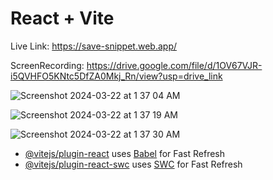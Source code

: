 # React + Vite

Live Link: https://save-snippet.web.app/

ScreenRecording:
https://drive.google.com/file/d/1OV67VJR-i5QVHFO5KNtc5DfZA0Mkj_Rn/view?usp=drive_link


![Screenshot 2024-03-22 at 1 37 04 AM](https://github.com/YesShubham01/SaveSnippet-React-Frontend/assets/116451766/5817326c-9797-4668-88ec-81b802a8c70d)

![Screenshot 2024-03-22 at 1 37 19 AM](https://github.com/YesShubham01/SaveSnippet-React-Frontend/assets/116451766/d67d9b44-51da-40a5-84f2-bd0f624f38d9)

![Screenshot 2024-03-22 at 1 37 30 AM](https://github.com/YesShubham01/SaveSnippet-React-Frontend/assets/116451766/fb4d9991-45af-4405-ab07-7e4766488887)


- [@vitejs/plugin-react](https://github.com/vitejs/vite-plugin-react/blob/main/packages/plugin-react/README.md) uses [Babel](https://babeljs.io/) for Fast Refresh
- [@vitejs/plugin-react-swc](https://github.com/vitejs/vite-plugin-react-swc) uses [SWC](https://swc.rs/) for Fast Refresh
